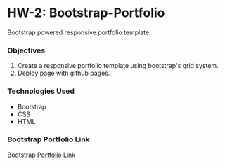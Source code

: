 # HW-2: Bootstrap-Portfolio

Bootstrap powered responsive portfolio template.

### Objectives
1.	Create a responsive portfolio template using bootstrap's grid system.
2.	Deploy page with github pages.

### Technologies Used
- Bootstrap
- CSS
- HTML

### Bootstrap Portfolio Link
[Bootstrap Portfolio Link](https://radhikabgupta.github.io/Bootstrap-Portfolio/)
